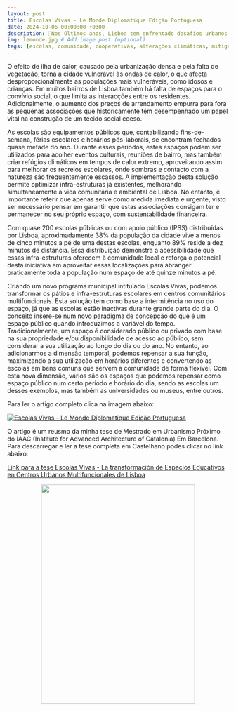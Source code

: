 ```yaml
---
layout: post
title: Escolas Vivas - Le Monde Diplomatique Edição Portuguesa
date: 2024-10-06 00:00:00 +0300
description: 🌳Nos últimos anos, Lisboa tem enfrentado desafios urbanos crescentes: falta de espaços públicos, agravamento do efeito de ilha de calor e crescente pressão imobiliária, que empurra para fora da cidade associações e cooperativas fundamentais para a coesão social. Como mitigar parte destes problemas sem grandes investimentos em novas infra-estruturas? A proposta foi testada noutras cidades, transformar as escolas públicas em centros multifuncionais abertos à comunidade. # Add post description (optional)
img: lemonde.jpg # Add image post (optional)
tags: [escolas, comunidade, cooperativas, alterações climáticas, mitigação, gentrificacao, Lisboa] # add tag
---
```

O efeito de ilha de calor, causado pela urbanização densa e pela falta de vegetação, torna a cidade vulnerável às ondas de calor, o que afecta desproporcionalmente as populações mais vulneráveis, como idosos e crianças. Em muitos bairros de Lisboa também há falta de espaços para o convívio social, o que limita as interacções entre os residentes. Adicionalmente, o aumento dos preços de arrendamento empurra para fora as pequenas associações que historicamente têm desempenhado um papel vital na construção de um tecido social coeso.

As escolas são equipamentos públicos que, contabilizando fins-de-semana, férias escolares e horários pós-laborais, se encontram fechados quase metade do ano. Durante esses períodos, estes espaços podem ser utilizados para acolher eventos culturais, reuniões de bairro, mas também criar refúgios climáticos em tempos de calor extremo, aproveitando assim para melhorar os recreios escolares, onde sombras e contacto com a natureza são frequentemente escassos. A implementação desta solução permite optimizar infra-estruturas já existentes, melhorando simultaneamente a vida comunitária e ambiental de Lisboa. No entanto, é importante referir que apenas serve como medida imediata e urgente, visto ser necessário pensar em garantir que estas associações consigam ter e permanecer no seu próprio espaço, com sustentabilidade financeira.

Com quase 200 escolas públicas ou com apoio público (IPSS) distribuídas por Lisboa, aproximadamente 38% da população da cidade vive a menos de cinco minutos a pé de uma destas escolas, enquanto 89% reside a dez minutos de distância. Essa distribuição demonstra a acessibilidade que essas infra-estruturas oferecem à comunidade local e reforça o potencial desta iniciativa em aproveitar essas localizações para abranger praticamente toda a população num espaço de até quinze minutos a pé.

Criando um novo programa municipal intitulado Escolas Vivas, podemos transformar os pátios e infra-estruturas escolares em centros comunitários multifuncionais. Esta solução tem como base a intermitência no uso do espaço, já que as escolas estão inactivas durante grande parte do dia. O conceito insere-se num novo paradigma de concepção do que é um espaço público quando introduzimos a variável do tempo. Tradicionalmente, um espaço é considerado público ou privado com base na sua propriedade e/ou disponibilidade de acesso ao público, sem considerar a sua utilização ao longo do dia ou do ano. No entanto, ao adicionarmos a dimensão temporal, podemos repensar a sua função, maximizando a sua utilização em horários diferentes e convertendo as escolas em bens comuns que servem a comunidade de forma flexível. Com esta nova dimensão, vários são os espaços que podemos repensar como espaço público num certo período e horário do dia, sendo as escolas um desses exemplos, mas também as universidades ou museus, entre outros.

Para ler o artigo completo clica na imagem abaixo:



 [![Escolas Vivas - Le Monde Diplomatique Edição Portuguesa](https://pt.mondediplo.com/squelettes/images/logo-enlong.svg)](https://pt.mondediplo.com/2024/10/escolas-vivas-de-espacos-escolares-a-centros-urbanos-multifuncionais-de-lisboa.html) &emsp;

O artigo é um reusmo da minha tese de Mestrado em Urbanismo Próximo do IAAC (Institute for Advanced Architecture of Catalonia) Em Barcelona.
Para descarregar e ler a tese completa  em Castelhano podes clicar no link abaixo:

[Link para a tese Escolas Vivas - La transformación de Espacios Educativos en Centros Urbanos Multifuncionales de Lisboa](https://drive.google.com/file/d/1oUHV3YR07JjyvIKRWh9oFaJtsPw9nk9I/view?usp=sharing)



 <center><img src="{{site.baseurl}}/assets/img/tese_maup.png" width="350" height="500"></center>



